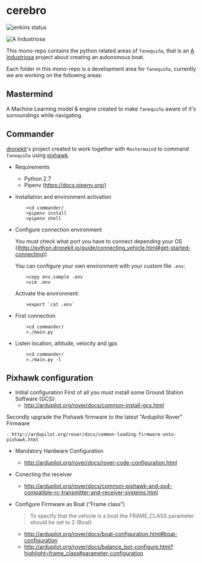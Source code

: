# cerebro
![jenkins status](https://travis-ci.org/fanequinha/cerebro.svg?branch=master)

![A Industriosa](https://i.imgur.com/DZ3NuFg.png)

This mono-repo contains the python related areas of `fanequiña`, that is an [A Industriosa](https://intranet.aindustriosa.org/) project about creating an autonomous boat.

Each folder in this mono-repo is a development area for `fanequiña`, currently we are working on the following areas:

## Mastermind 
A Machine Learning model & engine created to make `fanequiña` aware of it's surroundings while navigating.

## Commander
[dronekit](http://python.dronekit.io/)'s project created to work together with `Mastermaind` to command `fanequiña` using [pixhawk](https://pixhawk.org/).

* Requirements

    - Python 2.7
    - Pipenv (https://docs.pipenv.org/)


* Installation and environment activation

    ```
        >cd commander/
        >pipenv install
        >pipenv shell
    ```

* Configure connection environment

    You must check what port you have to connect depending your OS ((http://python.dronekit.io/guide/connecting_vehicle.html#get-started-connecting))

    You can configure your own environment with your custom file `.env`:

    ```
        >copy env.sample .env
        >vim .env
    ```

    Activate the environment:

    ```
        >export `cat .env`
    ```


* First connection

    ```
        >cd commander/
        >./main.py
    ```

* Listen location, attitude, velocity and gps

    ```
        >cd commander/
        >./main.py -l
    ```

## Pixhawk configuration

* Initial configuration
First of all you must install some Ground Station Software (GCS):
    - http://ardupilot.org/rover/docs/common-install-gcs.html

Secondly upgrade the Pixhawk firmware to the latest "Ardupilot Rover" Firmware

    - http://ardupilot.org/rover/docs/common-loading-firmware-onto-pixhawk.html

* Mandatory Hardware Configuration
  - http://ardupilot.org/rover/docs/rover-code-configuration.html

* Conecting the receiver
  - http://ardupilot.org/rover/docs/common-pixhawk-and-px4-compatible-rc-transmitter-and-receiver-systems.html

* Configure Firmware as Boat (“Frame class”)

  >To specify that the vehicle is a boat the FRAME_CLASS parameter should be set to 2 (Boat).

  - http://ardupilot.org/rover/docs/boat-configuration.html#boat-configuration
  - http://ardupilot.org/rover/docs/balance_bot-configure.html?highlight=frame_class#parameter-configuration
